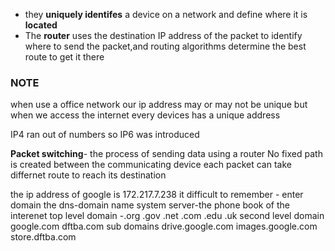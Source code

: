 - they **uniquely identifes** a  device on a network and define where it is **located**
- The **router** uses the destination IP address of the packet to identify where to send the packet,and routing algorithms determine the best route to get it there

### NOTE
       
when use a office network our ip address may or may  not be unique 
 but when we access the internet every devices has a unique address 
 
IP4 ran out of numbers 
so IP6 was introduced

**Packet switching**- the process of sending data using a router
No fixed path is created between the communicating device each packet can take differnet route to reach its destination

the ip address of google is 172.217.7.238 it difficult to remember - enter domain
the dns-domain name system  server-the phone book of the interenet 
top level domain -.org .gov  .net .com .edu .uk
second level domain google.com dftba.com
sub domains drive.google.com images.google.com store.dftba.com  



